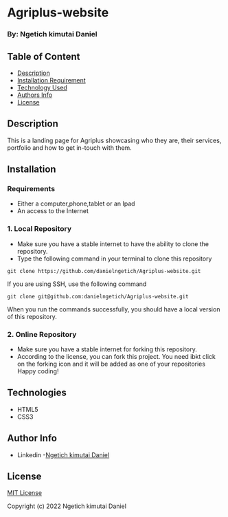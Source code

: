 # Agriplus-website
### By: Ngetich kimutai Daniel
## Table of Content
-   [Description](#description)
-   [Installation Requirement](#installation)
-   [Technology Used](#technologies)
-   [Authors Info](#author-info)
-   [License](#License)
## Description
This is a landing page for Agriplus  showcasing who they are, their services, portfolio and how to get in-touch with them.
## Installation
### Requirements
-   Either a computer,phone,tablet or an Ipad
-   An access to the Internet
### 1. Local Repository
-   Make sure you have a stable internet to have the ability to clone the repository.
-   Type the following command in your terminal to clone this repository
```
git clone https://github.com/danielngetich/Agriplus-website.git
```
If you are using SSH, use the following command
```
git clone git@github.com:danielngetich/Agriplus-website.git
```
When you run the commands successfully, you should have a local version of this repository.
### 2. Online Repository
-   Make sure you have a stable internet for forking this repository.
-   According to the license, you can fork this project. You need ibkt click on the forking icon and it will be added as one of your repositories
Happy coding!
## Technologies
* HTML5
* CSS3


## Author Info
-   Linkedin -[Ngetich kimutai Daniel](https://www.linkedin.com/in/ngetich-danisto-784620114/)

## License
[MIT License](./LICENSE)

Copyright (c) 2022 Ngetich kimutai Daniel